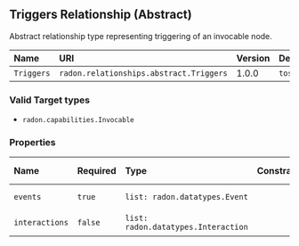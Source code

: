 ## Triggers Relationship (Abstract)

Abstract relationship type representing triggering of an invocable node.

| Name | URI | Version | Derived From |
|:---- |:--- |:------- |:------------ |
| `Triggers` | `radon.relationships.abstract.Triggers` | 1.0.0 | `tosca.relationships.ConnectsTo` |

### Valid Target types

* `radon.capabilities.Invocable`

### Properties

| Name | Required | Type | Constraint | Default Value| Description |
|:---- |:-------- |:---- |:---------- |:-----------  |:----------- |
| `events` | `true` | `list: radon.datatypes.Event` |   |   | List of events |
| `interactions` | `false` | `list: radon.datatypes.Interaction` |   |   | List of interactions |
